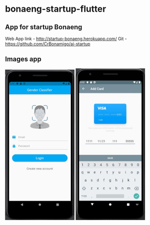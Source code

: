 # bonaeng-startup-flutter

## App for startup Bonaeng
Web App link - http://startup-bonaeng.herokuapp.com/
Git - https://github.com/CrBonamigo/ai-startup

## Images app
<p float="left">
  <img src="/screenshots/login.JPG" width="45%"/>
  <img src="/screenshots/card.JPG" width="45%"/>
</p>
